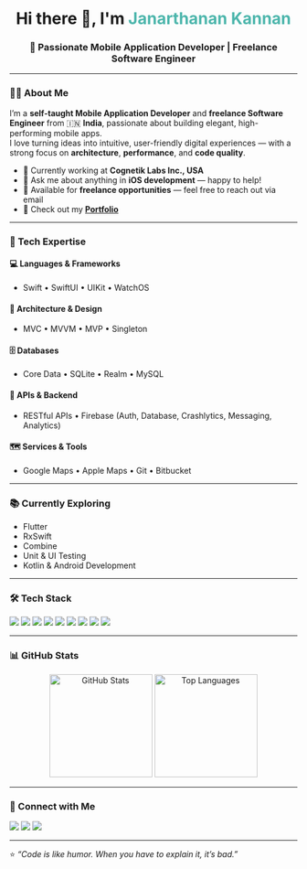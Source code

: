 <!-- Profile Header -->
<h1 align="center">Hi there 👋, I'm <span style="color:#4DB6AC;">Janarthanan Kannan</span></h1>
<h3 align="center">🚀 Passionate Mobile Application Developer | Freelance Software Engineer</h3>

---

### 👨‍💻 About Me  
I’m a **self-taught Mobile Application Developer** and **freelance Software Engineer** from 🇮🇳 **India**, passionate about building elegant, high-performing mobile apps.  
I love turning ideas into intuitive, user-friendly digital experiences — with a strong focus on **architecture**, **performance**, and **code quality**.

- 🔭 Currently working at **Cognetik Labs Inc., USA**  
- 💬 Ask me about anything in **iOS development** — happy to help!  
- 💼 Available for **freelance opportunities** — feel free to reach out via email  
- 👔 Check out my **[Portfolio](https://tjana17.github.io/portfolio/)**  

---

### 🧠 Tech Expertise  

#### 💻 Languages & Frameworks  
- Swift • SwiftUI • UIKit • WatchOS  

#### 🧩 Architecture & Design  
- MVC • MVVM • MVP • Singleton  

#### 🗄️ Databases  
- Core Data • SQLite • Realm • MySQL  

#### 🔗 APIs & Backend  
- RESTful APIs • Firebase (Auth, Database, Crashlytics, Messaging, Analytics)  

#### 🗺️ Services & Tools  
- Google Maps • Apple Maps • Git • Bitbucket  

---

### 📚 Currently Exploring  
- Flutter  
- RxSwift  
- Combine  
- Unit & UI Testing  
- Kotlin & Android Development  

---

### 🛠️ Tech Stack  
<p align="left">
  <img src="https://img.shields.io/badge/Swift-FA7343?style=for-the-badge&logo=swift&logoColor=white" />
  <img src="https://img.shields.io/badge/SwiftUI-007AFF?style=for-the-badge&logo=apple&logoColor=white" />
  <img src="https://img.shields.io/badge/UIKit-000000?style=for-the-badge&logo=apple&logoColor=white" />
  <img src="https://img.shields.io/badge/Firebase-FFCA28?style=for-the-badge&logo=firebase&logoColor=black" />
  <img src="https://img.shields.io/badge/Git-F05032?style=for-the-badge&logo=git&logoColor=white" />
  <img src="https://img.shields.io/badge/Bitbucket-0052CC?style=for-the-badge&logo=bitbucket&logoColor=white" />
  <img src="https://img.shields.io/badge/Realm-39477F?style=for-the-badge&logo=realm&logoColor=white" />
  <img src="https://img.shields.io/badge/MySQL-00758F?style=for-the-badge&logo=mysql&logoColor=white" />
  <img src="https://img.shields.io/badge/Google%20Maps-4285F4?style=for-the-badge&logo=google-maps&logoColor=white" />
</p>

---

### 📊 GitHub Stats  
<p align="center">
  <img src="https://github-readme-stats.vercel.app/api?username=tjana17&show_icons=true&theme=tokyonight" alt="GitHub Stats" height="180px" />
  <img src="https://github-readme-stats.vercel.app/api/top-langs/?username=tjana17&layout=compact&theme=tokyonight" alt="Top Languages" height="180px" />
</p>

---

### 🤝 Connect with Me  
<p align="left">
  <a href="mailto:tjana17@gmail.com"><img src="https://img.shields.io/badge/Email-D14836?style=for-the-badge&logo=gmail&logoColor=white" /></a>
  <a href="[https://www.linkedin.com/in/your-linkedin/](https://www.linkedin.com/in/janarthanan-kannan/)"><img src="https://img.shields.io/badge/LinkedIn-0077B5?style=for-the-badge&logo=linkedin&logoColor=white" /></a>
  <a href="https://tjana17.github.io/portfolio/"><img src="https://img.shields.io/badge/Portfolio-4DB6AC?style=for-the-badge&logo=firefox&logoColor=white" /></a>
</p>

---

⭐️ *“Code is like humor. When you have to explain it, it’s bad.”*  

